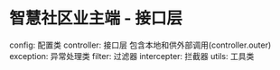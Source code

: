 # 智慧社区业主端 - 接口层
config: 配置类
controller: 接口层 包含本地和供外部调用(controller.outer)
exception: 异常处理类
filter: 过滤器
intercepter: 拦截器
utils: 工具类
